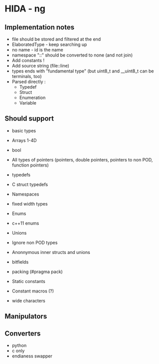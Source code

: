 # HIDA - ng

## Implementation notes

* file should be stored and filtered at the end
* ElaboratedType - keep searching up
* no name - id is the name
* namespace "::" should be converted to none (and not join)
* Add constants !
* Add source string (file::line)
* types ends with "fundamental type" (but uint8_t and __uint8_t can be terminals, too)
* Parsed directly :
  * Typedef
  * Struct
  * Enumeration
  * Variable

## Should support

* basic types 
* Arrays 1-4D
* bool
* All types of pointers (pointers, double pointers, pointers to non POD, function pointers)
* typedefs
* C struct typedefs
* Namespaces
* fixed width types
* Enums
* c++11 enums
* Unions

* Ignore non POD types
* Anonnymous inner structs and unions
* bitfields
* packing (#pragma pack)
* Static constants
* Constant macros (?)
* wide characters

## Manipulators

## Converters 

  * python
  * c only
  * endianess swapper
